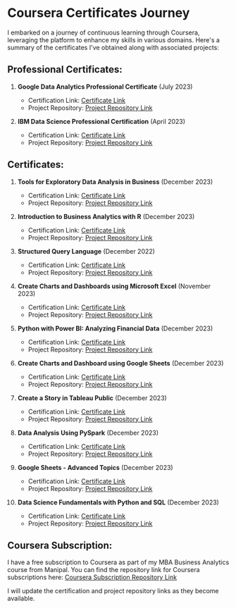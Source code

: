 # Coursera Certificates Journey

I embarked on a journey of continuous learning through Coursera, leveraging the platform to enhance my skills in various domains. Here's a summary of the certificates I've obtained along with associated projects:

## Professional Certificates:

1. **Google Data Analytics Professional Certificate** (July 2023)
   - Certification Link: [Certificate Link](Placeholder)
   - Project Repository: [Project Repository Link](Placeholder)

2. **IBM Data Science Professional Certification** (April 2023)
   - Certification Link: [Certificate Link](Placeholder)
   - Project Repository: [Project Repository Link](Placeholder)

## Certificates:

1. **Tools for Exploratory Data Analysis in Business** (December 2023)
   - Certification Link: [Certificate Link](Placeholder)
   - Project Repository: [Project Repository Link](Placeholder)

2. **Introduction to Business Analytics with R** (December 2023)
   - Certification Link: [Certificate Link](Placeholder)
   - Project Repository: [Project Repository Link](Placeholder)

3. **Structured Query Language** (December 2022)
   - Certification Link: [Certificate Link](Placeholder)
   - Project Repository: [Project Repository Link](Placeholder)

4. **Create Charts and Dashboards using Microsoft Excel** (November 2023)
   - Certification Link: [Certificate Link](Placeholder)
   - Project Repository: [Project Repository Link](Placeholder)

5. **Python with Power BI: Analyzing Financial Data** (December 2023)
   - Certification Link: [Certificate Link](Placeholder)
   - Project Repository: [Project Repository Link](Placeholder)

6. **Create Charts and Dashboard using Google Sheets** (December 2023)
   - Certification Link: [Certificate Link](Placeholder)
   - Project Repository: [Project Repository Link](Placeholder)

7. **Create a Story in Tableau Public** (December 2023)
   - Certification Link: [Certificate Link](Placeholder)
   - Project Repository: [Project Repository Link](Placeholder)

8. **Data Analysis Using PySpark** (December 2023)
   - Certification Link: [Certificate Link](Placeholder)
   - Project Repository: [Project Repository Link](Placeholder)

9. **Google Sheets - Advanced Topics** (December 2023)
   - Certification Link: [Certificate Link](Placeholder)
   - Project Repository: [Project Repository Link](Placeholder)

10. **Data Science Fundamentals with Python and SQL** (December 2023)
    - Certification Link: [Certificate Link](Placeholder)
    - Project Repository: [Project Repository Link](Placeholder)

## Coursera Subscription:

I have a free subscription to Coursera as part of my MBA Business Analytics course from Manipal. You can find the repository link for Coursera subscriptions here: [Coursera Subscription Repository Link](Placeholder)

I will update the certification and project repository links as they become available.


